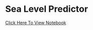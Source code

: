 # Sea Level Predictor
[Click Here To View Notebook](https://github.com/mathias-wb/sea-level-predictor/blob/main/main.ipynb)
